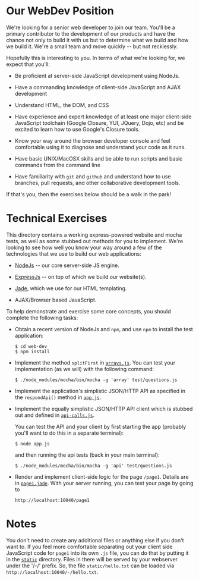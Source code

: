 Our WebDev Position
===================

We're looking for a senior web developer to join our team. You'll be a primary
contributor to the development of our products and have the chance not only to
build it with us but to determine what we build and how we build it. We're a
small team and move quickly -- but not recklessly.

Hopefully this is interesting to you. In terms of what we're looking for, we
expect that you'll:

-   Be proficient at server-side JavaScript development using NodeJs.

-   Have a commanding knowledge of client-side JavaScript and AJAX development

-   Understand HTML, the DOM, and CSS

-   Have experience and expert knowledge of at least one major client-side
    JavaScript toolchain (Google Closure, YUI, JQuery, Dojo, etc) and be excited
    to learn how to use Google's Closure tools.

-   Know your way around the browser developer console and feel comfortable
    using it to diagnose and understand your code as it runs.

-   Have basic UNIX/MacOSX skills and be able to run scripts and basic commands
    from the command line

-   Have familiarity with `git` and `github` and understand how to use branches,
    pull requests, and other collaborative development tools.

If that's you, then the exercises below should be a walk in the park!

Technical Exercises
===================

This directory contains a working express-powered website and mocha tests, as
well as some stubbed out methods for you to implement. We're looking to see how
well you know your way around a few of the technologies that we use to build our
web applications:

-   [NodeJs](http://nodejs.org/) -- our core server-side JS engine.

-   [ExpressJs](http://expressjs.com/) -- on top of which we build our
    website(s).

-   [Jade](http://jade-lang.com/), which we use for our HTML templating.

-   AJAX/Browser based JavaScript.

To help demonstrate and exercise some core concepts, you should complete the
following tasks:

-   Obtain a recent version of NodeJs and `npm`, and use `npm` to install the
    test application:

        $ cd web-dev
        $ npm install

-   Implement the method `splitFirst` in
    [`arrays.js`](https://github.com/h162/candidates/blob/master/web-dev/arrays.js).
    You can test your implementation (as we will) with the following command:
        
        $ ./node_modules/mocha/bin/mocha -g 'array' test/questions.js

-   Implement the application's simplistic JSON/HTTP API as specified in the
    `respondApi()` method in
    [`app.js`](https://github.com/h162/candidates/blob/master/web-dev/app.js).

-   Implement the equally simplistic JSON/HTTP API client which is stubbed out
    and defined in
    [`api-calls.js`](https://github.com/h162/candidates/blob/master/web-dev/api-calls.js).

    You can test the API and your client by first starting the app (probably
    you'll want to do this in a separate terminal):

        $ node app.js

    and then running the api tests (back in your main terminal):

        $ ./node_modules/mocha/bin/mocha -g 'api' test/questions.js

-   Render and implement client-side logic for the page `/page1`. Details are in
    [`page1.jade`](https://github.com/h162/candidates/blob/master/web-dev/views/page1.jade). With your server running, you can test your page by going to 
    
        http://localhost:10040/page1

Notes
=====

You don't need to create any additional files or anything else if you don't want
to. If you feel more comfortable separating out your client side JavaScript code
for `page1` into its own `.js` file, you can do that by putting it in the
[`static`](https://github.com/h162/candidates/tree/master/web-dev/static)
directory. Files in there will be served by your webserver under the '/-/'
prefix. So, the file `static/hello.txt` can be loaded via
`http://localhost:10040/-/hello.txt`.
